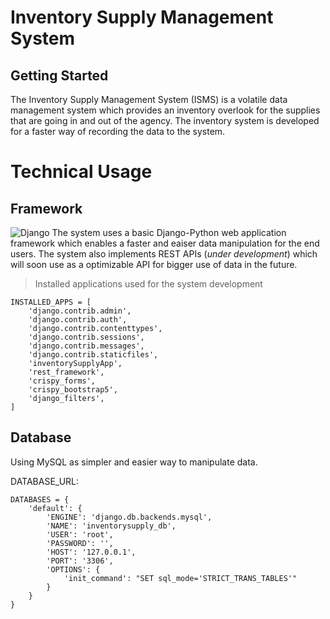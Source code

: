 # Inventory Supply Management System

## Getting Started
The Inventory Supply Management System (ISMS) is a volatile data management system which provides an inventory overlook for the supplies that are going in and out of the agency. The inventory system is developed for a faster way of recording the data to the system.

# Technical Usage
## Framework
![Django](https://static.djangoproject.com/img/logos/django-logo-negative.1d528e2cb5fb.png)
The system uses a basic Django-Python web application framework which enables a faster and eaiser data manipulation for the end users. The system also implements REST APIs (*under development*) which will soon use as a optimizable API for bigger use of data in the future.
<br>
>Installed applications used for the system development

```
INSTALLED_APPS = [
    'django.contrib.admin',
    'django.contrib.auth',
    'django.contrib.contenttypes',
    'django.contrib.sessions',
    'django.contrib.messages',
    'django.contrib.staticfiles',
    'inventorySupplyApp',
    'rest_framework',
    'crispy_forms',
    'crispy_bootstrap5',
    'django_filters',
]
```


## Database
Using MySQL as simpler and easier way to manipulate data.

DATABASE_URL:
```
DATABASES = {  
    'default': {  
        'ENGINE': 'django.db.backends.mysql',  
        'NAME': 'inventorysupply_db',  
        'USER': 'root',  
        'PASSWORD': '',  
        'HOST': '127.0.0.1',  
        'PORT': '3306',  
        'OPTIONS': {  
            'init_command': "SET sql_mode='STRICT_TRANS_TABLES'"  
        }  
    }  
}  
```

